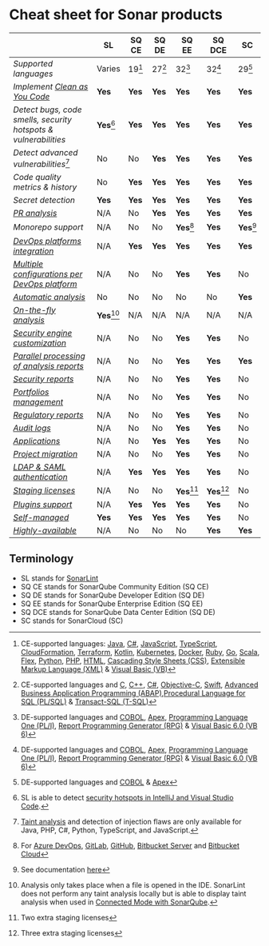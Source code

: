 # Cheat sheet for Sonar products

|     | SL | SQ CE | SQ DE | SQ EE | SQ DCE | SC |
| --- | --- | --- | --- | --- | --- | --- |
| *Supported languages* | Varies | 19[^1]  | 27[^2]  | 32[^3]  | 32[^3]  | 29[^8]  |
| *Implement [Clean as You Code](https://docs.sonarqube.org/latest/user-guide/clean-as-you-code/)* | **Yes** | **Yes** | **Yes** | **Yes** | **Yes** | **Yes** |
| *Detect bugs, code smells, security hotspots & vulnerabilities* | **Yes**[^9] | **Yes** | **Yes** | **Yes** | **Yes** | **Yes** |
| *Detect advanced vulnerabilities*[^13] | No | No | **Yes** | **Yes** | **Yes** | **Yes** |
| *Code quality metrics & history* | No | **Yes** | **Yes** | **Yes** | **Yes** | **Yes** |
| *Secret detection* | **Yes** | **Yes** | **Yes** | **Yes** | **Yes** | **Yes** |
| [*PR analysis*](https://docs.sonarqube.org/latest/analyzing-source-code/pull-request-analysis/) | N/A | No | **Yes** | **Yes** | **Yes** | **Yes** |
| *Monorepo support* | N/A | No | No | **Yes**[^10] | **Yes** | **Yes**[^11] |
| [*DevOps platforms integration*](https://docs.sonarqube.org/latest/devops-platform-integration/github-integration/) | N/A | **Yes** | **Yes** | **Yes** | **Yes** | **Yes** |
| [*Multiple configurations per DevOps platform*](https://docs.sonarsource.com/sonarqube/latest/devops-platform-integration/github-integration/#advanced-configuration) | N/A | No | No | **Yes** | **Yes** | No |
| [*Automatic analysis*](https://docs.sonarcloud.io/advanced-setup/automatic-analysis/) | No | No | No | No | No | **Yes** |
| [*On-the-fly analysis*](https://www.sonarsource.com/products/sonarlint/features/) | **Yes**[^12] | N/A | N/A | N/A | N/A | N/A |
| [*Security engine customization*](https://docs.sonarqube.org/latest/analyzing-source-code/security-engine-custom-configuration/) | N/A | No | No | **Yes** | **Yes** | No |
| [*Parallel processing of analysis reports*](https://docs.sonarqube.org/latest/instance-administration/compute-engine-performance/) | N/A | No | No | **Yes** | **Yes** | **Yes** |
| [*Security reports*](https://docs.sonarqube.org/latest/user-guide/security-reports/) | N/A | No | No | **Yes** | **Yes** | No |
| [*Portfolios management*](https://docs.sonarqube.org/latest/user-guide/portfolios/) | N/A | No | No | **Yes** | **Yes** | No |
| [*Regulatory reports*](https://docs.sonarqube.org/latest/project-administration/pdf-reports/#regulatory-reports) | N/A | No | No | **Yes** | **Yes** | No  |
| [*Audit logs*](https://docs.sonarqube.org/latest/instance-administration/audit-logs/) | N/A | No | No | **Yes** | **Yes** | No |
| [*Applications*](https://docs.sonarqube.org/latest/user-guide/applications/) | N/A | No | **Yes** | **Yes** | **Yes** | No |
| [*Project migration*](https://docs.sonarqube.org/latest/instance-administration/project-move/) | N/A | No  | No | **Yes** | **Yes** | No |
| [*LDAP & SAML authentication*](https://docs.sonarqube.org/latest/instance-administration/authentication/saml/overview/) | N/A | **Yes** | **Yes** | **Yes** | **Yes** | No |
| [*Staging licenses*](https://docs.sonarqube.org/latest/instance-administration/license-administration/#staging-licenses) | N/A | No | No | **Yes**[^6] | **Yes**[^7] | No |
| [*Plugins support*](https://docs.sonarqube.org/latest/setup-and-upgrade/install-a-plugin/) | N/A | **Yes** | **Yes** | **Yes** | **Yes** | No |
| [*Self-managed*](https://docs.sonarqube.org/latest/setup-and-upgrade/install-the-server/) | **Yes** | **Yes** | **Yes** | **Yes** | **Yes** | No |
| [*Highly-available*](https://docs.sonarqube.org/latest/setup-and-upgrade/install-the-server-as-a-cluster/) | N/A | No | No | No | **Yes** | **Yes** |

## Terminology

* SL stands for [SonarLint](https://www.sonarsource.com/products/sonarlint/)
* SQ CE stands for SonarQube Community Edition (SQ CE)
* SQ DE stands for SonarQube Developer Edition (SQ DE)
* SQ EE stands for SonarQube Enterprise Edition (SQ EE)
* SQ DCE stands for SonarQube Data Center Edition (SQ DE)
* SC stands for SonarCloud (SC)

[^1]: CE-supported languages: [Java](https://www.sonarsource.com/knowledge/languages/java/), [C#](https://www.sonarsource.com/knowledge/languages/kotlin/), [JavaScript](https://www.sonarsource.com/knowledge/languages/js/), [TypeScript](https://www.sonarsource.com/knowledge/languages/ts/), [CloudFormation](https://www.sonarsource.com/knowledge/languages/cloudformation/), [Terraform](https://www.sonarsource.com/knowledge/languages/terraform/), [Kotlin](https://www.sonarsource.com/knowledge/languages/kotlin/), [Kubernetes](https://www.sonarsource.com/knowledge/languages/kubernetes/), [Docker](https://www.sonarsource.com/knowledge/languages/docker/), [Ruby](https://www.sonarsource.com/knowledge/languages/ruby/), [Go](https://www.sonarsource.com/knowledge/languages/go/), [Scala](https://www.sonarsource.com/knowledge/languages/scala/), [Flex](https://www.sonarsource.com/knowledge/languages/flex/), [Python](https://www.sonarsource.com/knowledge/languages/python/), [PHP](https://www.sonarsource.com/knowledge/languages/php/), [HTML](https://www.sonarsource.com/knowledge/languages/html/), [Cascading Style Sheets (CSS)](https://www.sonarsource.com/knowledge/languages/css/), [Extensible Markup Language (XML)](https://www.sonarsource.com/knowledge/languages/xml/) & [Visual Basic (VB)](https://www.sonarsource.com/knowledge/languages/vb-net/)
[^2]: CE-supported languages and [C](https://www.sonarsource.com/knowledge/languages/c/), [C++](https://www.sonarsource.com/knowledge/languages/cpp/), [C#](https://www.sonarsource.com/knowledge/languages/csharp/), [Objective-C](https://www.sonarsource.com/knowledge/languages/objective-c/), [Swift](https://www.sonarsource.com/knowledge/languages/swift/), [Advanced Business Application Programming (ABAP)](https://www.sonarsource.com/knowledge/languages/abap/),[Procedural Language for SQL (PL/SQL)](https://www.sonarsource.com/knowledge/languages/pl-sql/) & [Transact-SQL (T-SQL)](https://www.sonarsource.com/knowledge/languages/t-sql/)
[^3]: DE-supported languages and [COBOL](https://www.sonarsource.com/knowledge/languages/cobol/), [Apex](https://www.sonarsource.com/knowledge/languages/apex/), [Programming Language One (PL/I)](https://www.sonarsource.com/knowledge/languages/pli/), [Report Programming Generator (RPG)](https://www.sonarsource.com/knowledge/languages/rpg/) & [Visual Basic 6.0 (VB 6)](https://www.sonarsource.com/knowledge/languages/vb6/)
[^6]: Two extra staging licenses
[^7]: Three extra staging licenses
[^8]: DE-supported languages and [COBOL](https://www.sonarsource.com/knowledge/languages/cobol/) & [Apex](https://www.sonarsource.com/knowledge/languages/apex/)
[^9]: SL is able to detect [security hotspots in IntelliJ and Visual Studio Code](https://portal.productboard.com/sonarsource/4-sonarlint/c/205-report-security-hotspots-directly-in-your-ide).
[^10]: For [Azure DevOps](https://docs.sonarqube.org/latest/devops-platform-integration/azure-devops-integration/#preventing-pull-request-merges-when-the-quality-gate-fails), [GitLab](https://docs.sonarqube.org/latest/devops-platform-integration/gitlab-integration/#reporting-your-quality-gate-status-in-gitlab), [GitHub](https://docs.sonarqube.org/latest/devops-platform-integration/github-integration/#preventing-pull-request-merges-when-the-quality-gate-fails), [Bitbucket Server](https://docs.sonarqube.org/latest/devops-platform-integration/bitbucket-integration/bitbucket-server-integration/) and [Bitbucket Cloud](https://docs.sonarqube.org/latest/devops-platform-integration/bitbucket-integration/bitbucket-cloud-integration/)
[^11]: See documentation [here](https://docs.sonarcloud.io/advanced-setup/monorepo-support/)
[^12]: Analysis only takes place when a file is opened in the IDE. SonarLint does not perform any taint analysis locally but is able to display taint analysis when used in [Connected Mode with SonarQube](https://docs.sonarqube.org/latest/user-guide/sonarlint-connected-mode/).
[^13]: [Taint analysis](https://docs.sonarqube.org/latest/analyzing-source-code/security-engine-custom-configuration) and detection of injection flaws are only available for Java, PHP, C#, Python, TypeScript, and JavaScript.
